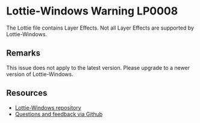 ﻿[comment]: # (deprecated)
[comment]: # (name:LayerEffectsIsNotSupported)
[comment]: # (text:{layer} has an unsupported layer effects, type = {type}.)

# Lottie-Windows Warning LP0008

The Lottie file contains Layer Effects. Not all Layer Effects are supported
by Lottie-Windows.

## Remarks
This issue does not apply to the latest version. Please upgrade to a newer version of Lottie-Windows.

## Resources

* [Lottie-Windows repository](https://aka.ms/lottie)
* [Questions and feedback via Github](https://github.com/windows-toolkit/Lottie-Windows/issues)
